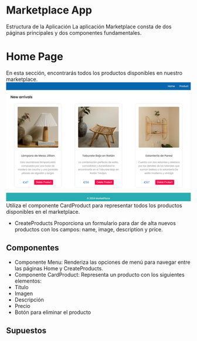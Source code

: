 # Marketplace App 
Estructura de la Aplicación
La aplicación Marketplace consta de dos páginas principales y dos componentes fundamentales.

# Home Page
En esta sección, encontrarás todos los productos disponibles en nuestro marketplace.
![Home Page](capturasPantalla/landingMarketplace.png)
Utiliza el componente CardProduct para representar todos los productos disponibles en el marketplace.

- CreateProducts
Proporciona un formulario para dar de alta nuevos productos con los campos: name, image, description y price.

## Componentes
- Componente Menu: 
Renderiza las opciones de menú para navegar entre las páginas Home y CreateProducts.
- Componente CardProduct: 
Representa un producto con los siguientes elementos:
- Título
- Imagen
- Descripción
- Precio
- Botón para eliminar el producto

## Supuestos
